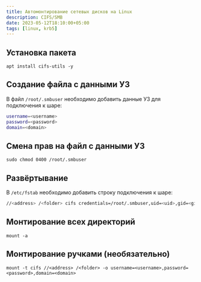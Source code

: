 ```yaml
---
title: Автомонтирование сетевых дисков на Linux
description: CIFS/SMB
date: 2023-05-12T18:10:00+05:00
tags: [linux, krb5]
---
```

## Установка пакета
```shell
apt install cifs-utils -y
```

## Создание файла с данными УЗ 
В файл `/root/.smbuser` необходимо добавить данные УЗ для подключения к шаре:

```sh
username=<username>
password=<password>
domain=<domain>
```

## Смена прав на файл с данными УЗ
```shell
sudo chmod 0400 /root/.smbuser
```

## Развёртывание 
В `/etc/fstab` необходимо добавить строку подключения к шаре:
```sh
//<address> /<folder> cifs credentials=/root/.smbuser,uid=<uid>,gid=<gid> 0 0
```

## Монтирование всех директорий
```shell
mount -a
```

## Монтирование ручками (необязательно)
```shell
mount -t cifs //<address> /<folder> -o username=<username>,password=<password>,domain=<domain>
```
